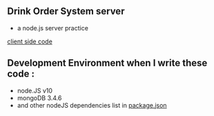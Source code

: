 ## Drink Order System server
- a node.js server practice

[client side code](https://github.com/akari0624/drinkOrderSystem)


## Development Environment  when I write these code :
- node.JS  v10
- mongoDB  3.4.6
- and other nodeJS dependencies list in [package.json](https://github.com/akari0624/drinkOrderSystem_server-/blob/master/package.json)

